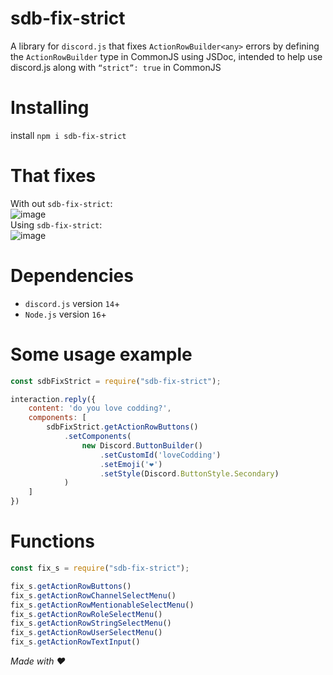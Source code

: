 # sdb-fix-strict
A library for `discord.js` that fixes `ActionRowBuilder<any>` errors by defining the `ActionRowBuilder` type in CommonJS using JSDoc, intended to help use discord.js along with `“strict”: true` in CommonJS

# Installing
install `npm i sdb-fix-strict`

# That fixes
With out `sdb-fix-strict`:
<br>
![image](https://github.com/user-attachments/assets/543c8f34-3df1-4c2a-946d-ba05eaa37c7e)
<br>
Using `sdb-fix-strict`:
<br>
![image](https://github.com/user-attachments/assets/31e02959-2ad5-457f-9471-f437eada42af)


# Dependencies
- `discord.js` version `14`+
- `Node.js` version `16`+

# Some usage example
```js
const sdbFixStrict = require("sdb-fix-strict");

interaction.reply({
	content: 'do you love codding?',
	components: [
		sdbFixStrict.getActionRowButtons()
			.setComponents(
				new Discord.ButtonBuilder()
					.setCustomId('loveCodding')
					.setEmoji('❤')
					.setStyle(Discord.ButtonStyle.Secondary)
			)
	]
})
```

# Functions
```js
const fix_s = require("sdb-fix-strict");

fix_s.getActionRowButtons()
fix_s.getActionRowChannelSelectMenu()
fix_s.getActionRowMentionableSelectMenu()
fix_s.getActionRowRoleSelectMenu()
fix_s.getActionRowStringSelectMenu()
fix_s.getActionRowUserSelectMenu()
fix_s.getActionRowTextInput()
```

*Made with ♥*
